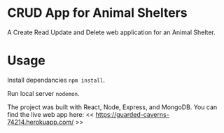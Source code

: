# CRUD App for Animal Shelters
A Create Read Update and Delete web application for an Animal Shelter.

# Usage

Install dependancies `npm install`.

Run local server `nodemon`.


The project was built with React, Node, Express, and MongoDB. You can find the live web app here: << https://guarded-caverns-74214.herokuapp.com/ >>

